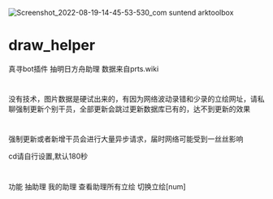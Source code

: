 ![Screenshot_2022-08-19-14-45-53-530_com suntend arktoolbox](https://user-images.githubusercontent.com/94435821/185559922-521e92ea-6ba3-4470-b568-751ef4ca2fc5.jpg)
# draw_helper
真寻bot插件 抽明日方舟助理 数据来自prts.wiki 
#
没有技术，图片数据是硬试出来的，有因为网络波动录错和少录的立绘网址，请私聊强制更新个别干员，全部更新会跳过更新数据库已有的，达不到更新的效果
#
强制更新或者新增干员会进行大量异步请求，届时网络可能受到一丝丝影响

cd请自行设置,默认180秒
#
功能 抽助理 我的助理 查看助理所有立绘 切换立绘[num] 
